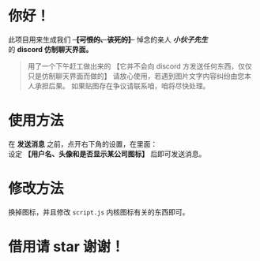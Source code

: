 # 你好！
此项目用来生成我们 **~~【可恨的、该死的】~~** 悼念的亲人 ***小伙子先生*** <br />的 **discord 仿制聊天界面。**
> 用了一个下午赶工做出来的
> 【它并不会向 discord 方发送任何东西，仅仅只是仿制聊天界面而做的】
> 请放心使用，若遇到图片文字内容纠纷由您本人承担后果。
> 如果贴图存在争议请联系咱，咱将尽快处理。

# 使用方法
在 **发送消息** 之前，点开右下角的设置，在里面：<br />设定 **【用户名、头像和是否显示某公司图标】** 后即可发送消息。

# 修改方法
换掉图标，并且修改 `script.js` 内核图标有关的东西即可。

# 借用请 star 谢谢！